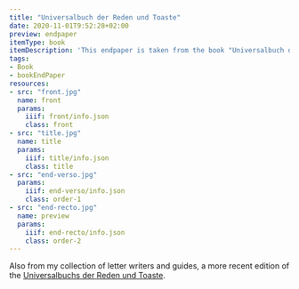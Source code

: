 ```yaml
---
title: "Universalbuch der Reden und Toaste"
date: 2020-11-01T9:52:28+02:00
preview: endpaper
itemType: book
itemDescription: 'This endpaper is taken from the book "Universalbuch der Reden und Toaste" by Justinus Abel, 9th increased and improved edition, published around 1902 by Levy & Müller, Stuttgart. <a class="worldcat" href="http://www.worldcat.org/oclc/729128580">&nbsp;</a>'
tags:
- Book
- bookEndPaper
resources:
- src: "front.jpg"
  name: front
  params:
    iiif: front/info.json
    class: front
- src: "title.jpg"
  name: title
  params:
    iiif: title/info.json
    class: title
- src: "end-verso.jpg"
  params:
    iiif: end-verso/info.json
    class: order-1
- src: "end-recto.jpg"
  name: preview
  params:
    iiif: end-recto/info.json
    class: order-2
---
```


Also from my collection of letter writers and guides, a more recent edition of the [Universalbuchs der Reden und Toaste](/post/universalbuch-der-reden-und-toaste-1).

<!--more-->
